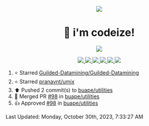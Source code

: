 <p align="center">
    <img src="https://avatars.githubusercontent.com/u/63158950?s=400&u=dd76c829ae30921e131dcbe7c830dc368e2d6e8a&v=4" />
</p>

<h1 align="center">
    👋 i'm codeize!
</h1>

<p align="center">
  <a href="https://skillicons.dev">
    <img align="center" src="https://skillicons.dev/icons?i=discord,bots,ts,nodejs,mysql,postgresql,react,nextjs,tailwindcss" />
  </a>
</p>

<p align="center">
  <a href="https://discord.com/users/668423998777982997">
    <img src="https://nocache.advaith.workers.dev?url=https://img.shields.io/endpoint?url=https://dev.discordprofiles.me/api/badge/status/668423998777982997?simple=true" />
    <img src="https://nocache.advaith.workers.dev?url=https://img.shields.io/endpoint?url=https://dev.discordprofiles.me/api/badge/vscode/668423998777982997" />
    <img src="https://nocache.advaith.workers.dev?url=https://img.shields.io/endpoint?url=https://dev.discordprofiles.me/api/badge/playing/668423998777982997" />
    <img src="https://nocache.advaith.workers.dev?url=https://img.shields.io/endpoint?url=https://dev.discordprofiles.me/api/badge/spotify/668423998777982997" />
    <img src="https://komarev.com/ghpvc/?username=codeize" />
    <img src="https://hits.link/hits?url=https%3A%2F%2Fgithub.com%2FCodeize" />
  </a>
</p>

<!--RECENT_ACTIVITY:start-->
1. ⭐ Starred [Guilded-Datamining/Guilded-Datamining](https://github.com/Guilded-Datamining/Guilded-Datamining)<br>
2. ⭐ Starred [pranavnt/umix](https://github.com/pranavnt/umix)<br>
3. ⬆️ Pushed 2 commit(s) to [buape/utilities](https://github.com/buape/utilities)<br>
4. 🎉 Merged PR [#98](https://github.com/buape/utilities/pull/98) in [buape/utilities](https://github.com/buape/utilities)<br>
5. 👍 Approved [#98](https://github.com/buape/utilities/pull/98#pullrequestreview-1651760395) in [buape/utilities](https://github.com/buape/utilities)<br>
<!--RECENT_ACTIVITY:end-->

<!--RECENT_ACTIVITY:last_update-->
Last Updated: Monday, October 30th, 2023, 7:33:27 AM
<!--RECENT_ACTIVITY:last_update_end-->
